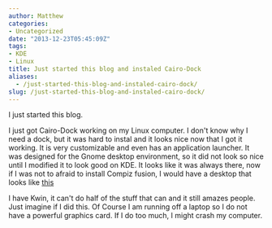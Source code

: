 ```yaml
---
author: Matthew
categories:
- Uncategorized
date: "2013-12-23T05:45:09Z"
tags:
- KDE
- Linux
title: Just started this blog and instaled Cairo-Dock
aliases:
  - /just-started-this-blog-and-instaled-cairo-dock/
slug: /just-started-this-blog-and-instaled-cairo-dock/
---
```


I just started this blog.

I just got Cairo-Dock working on my Linux computer. I don't know why I need a dock, but it was hard to instal and it looks nice now that I got it working. It is very customizable and even has an application launcher. It was designed for the Gnome desktop environment, so it did not look so nice until I modified it to look good on KDE. It looks like it was always there, now if I was not to afraid to install Compiz fusion, I would have a desktop that looks like [this](https://www.youtube.com/watch?v=4QokOwvPxrE)

I have Kwin, it can't do half of the stuff that can and it still amazes people. Just imagine if I did this. Of Course I am running off a laptop so I do not have a powerful graphics card. If I do too much, I might crash my computer.